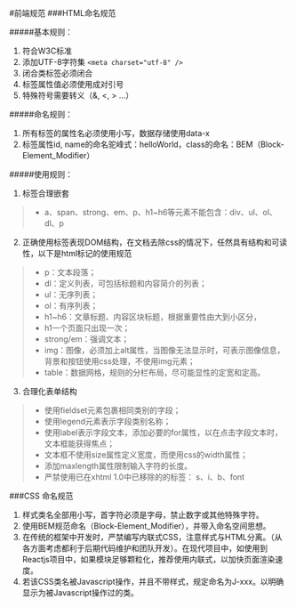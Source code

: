 #前端规范
###HTML命名规范

#####基本规则：
1. 符合W3C标准
2. 添加UTF-8字符集 ```<meta charset="utf-8" />```
3. 闭合类标签必须闭合
4. 标签属性值必须使用成对引号
5. 特殊符号需要转义（&, <, > …）

#####命名规则：
1. 所有标签的属性名必须使用小写，数据存储使用data-x
2. 标签属性id, name的命名驼峰式：helloWorld，class的命名：BEM（Block-Element_Modifier）

#####使用规则：
1.	标签合理嵌套
>* a、span、strong、em、p、h1~h6等元素不能包含：div、ul、ol、dl、p
2.	正确使用标签表现DOM结构，在文档去除css的情况下，任然具有结构和可读性，以下是html标记的使用规范
>* p：文本段落；
>* dl：定义列表，可包括标题和内容简介的列表； 
>* ul：无序列表； 
>* ol：有序列表；  
>* h1~h6：文章标题、内容区块标题，根据重要性由大到小区分，
>* h1一个页面只出现一次； 
>* strong/em：强调文本；  
>* img：图像，必须加上alt属性，当图像无法显示时，可表示图像信息，背景和按钮使用css处理，不使用img元素；  
>* table：数据网格，规则的分栏布局，尽可能显性的定宽和定高。 

3. 合理化表单结构
>* 使用fieldset元素包裹相同类别的字段；
>* 使用legend元素表示字段类别名称；
>* 使用label表示字段文本，添加必要的for属性，以在点击字段文本时，文本框能获得焦点； 
>* 文本框不使用size属性定义宽度，而使用css的width属性；
>* 添加maxlength属性限制输入字符的长度。
>* 严禁使用已在xhtml 1.0中已移除的的标签：  s、i、b、font

###CSS 命名规范
1.	样式类名全部用小写，首字符必须是字母，禁止数字或其他特殊字符。
2.	使用BEM规范命名（Block-Element_Modifier），并带入命名空间思想。
3.	在传统的框架中开发时，严禁编写内联式CSS，注意样式与HTML分离。（从各方面考虑都利于后期代码维护和团队开发）。在现代项目中，如使用到Reactjs项目中，如果模块足够颗粒化，推荐使用内联式，以加快页面渲染速度。
4.	若该CSS类名被Javascript操作，并且不带样式，规定命名为J-xxx。以明确显示为被Javascript操作过的类。
